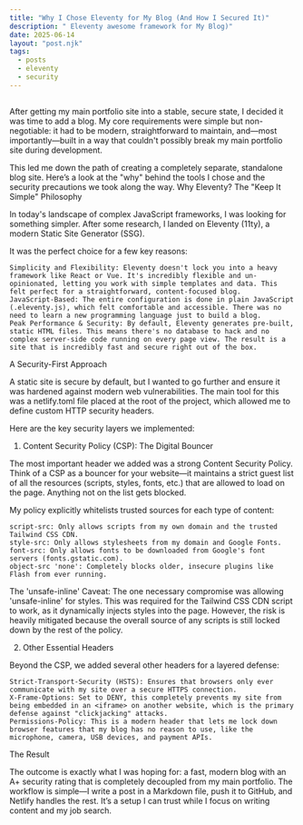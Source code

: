 ```yaml
---
title: "Why I Chose Eleventy for My Blog (And How I Secured It)"
description: " Eleventy awesome framework for My Blog)"
date: 2025-06-14
layout: "post.njk"
tags:
  - posts
  - eleventy
  - security
---
```


##
After getting my main portfolio site into a stable, secure state, I decided it was time to add a blog. My core requirements were simple but non-negotiable: it had to be modern, straightforward to maintain, and—most importantly—built in a way that couldn't possibly break my main portfolio site during development.

This led me down the path of creating a completely separate, standalone blog site. Here’s a look at the "why" behind the tools I chose and the security precautions we took along the way.
Why Eleventy? The "Keep It Simple" Philosophy

In today's landscape of complex JavaScript frameworks, I was looking for something simpler. After some research, I landed on Eleventy (11ty), a modern Static Site Generator (SSG).

It was the perfect choice for a few key reasons:

    Simplicity and Flexibility: Eleventy doesn't lock you into a heavy framework like React or Vue. It's incredibly flexible and un-opinionated, letting you work with simple templates and data. This felt perfect for a straightforward, content-focused blog.
    JavaScript-Based: The entire configuration is done in plain JavaScript (.eleventy.js), which felt comfortable and accessible. There was no need to learn a new programming language just to build a blog.
    Peak Performance & Security: By default, Eleventy generates pre-built, static HTML files. This means there's no database to hack and no complex server-side code running on every page view. The result is a site that is incredibly fast and secure right out of the box.

A Security-First Approach

A static site is secure by default, but I wanted to go further and ensure it was hardened against modern web vulnerabilities. The main tool for this was a netlify.toml file placed at the root of the project, which allowed me to define custom HTTP security headers.

Here are the key security layers we implemented:

1. Content Security Policy (CSP): The Digital Bouncer

The most important header we added was a strong Content Security Policy. Think of a CSP as a bouncer for your website—it maintains a strict guest list of all the resources (scripts, styles, fonts, etc.) that are allowed to load on the page. Anything not on the list gets blocked.

My policy explicitly whitelists trusted sources for each type of content:

    script-src: Only allows scripts from my own domain and the trusted Tailwind CSS CDN.
    style-src: Only allows stylesheets from my domain and Google Fonts.
    font-src: Only allows fonts to be downloaded from Google's font servers (fonts.gstatic.com).
    object-src 'none': Completely blocks older, insecure plugins like Flash from ever running.

The 'unsafe-inline' Caveat: The one necessary compromise was allowing 'unsafe-inline' for styles. This was required for the Tailwind CSS CDN script to work, as it dynamically injects styles into the page. However, the risk is heavily mitigated because the overall source of any scripts is still locked down by the rest of the policy.

2. Other Essential Headers

Beyond the CSP, we added several other headers for a layered defense:

    Strict-Transport-Security (HSTS): Ensures that browsers only ever communicate with my site over a secure HTTPS connection.
    X-Frame-Options: Set to DENY, this completely prevents my site from being embedded in an <iframe> on another website, which is the primary defense against "clickjacking" attacks.
    Permissions-Policy: This is a modern header that lets me lock down browser features that my blog has no reason to use, like the microphone, camera, USB devices, and payment APIs.

The Result

The outcome is exactly what I was hoping for: a fast, modern blog with an A+ security rating that is completely decoupled from my main portfolio. The workflow is simple—I write a post in a Markdown file, push it to GitHub, and Netlify handles the rest. It’s a setup I can trust while I focus on writing content and my job search.